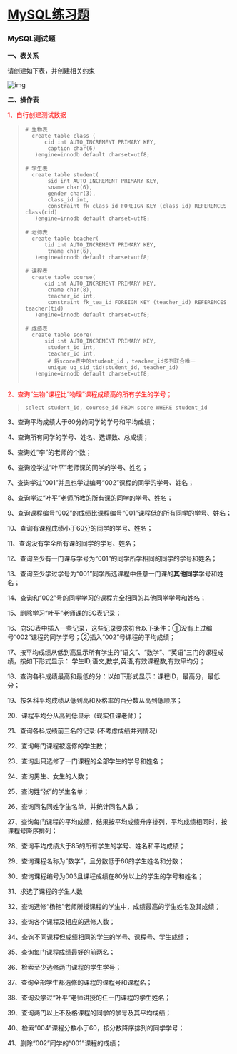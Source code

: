 # [MySQL练习题](https://www.cnblogs.com/wupeiqi/articles/5729934.html)

### MySQL测试题

**一、表关系**

请创建如下表，并创建相关约束

![img](E:/BlogFlie/image/425762-20160803224643778-2071849037.png)

**二、操作表**

<font color='red'>1、自行创建测试数据</font>

>```mysql
># 生物表
>	create table class (
>    	cid int AUTO_INCREMENT PRIMARY KEY,
>        caption char(6)
>    )engine=innodb default charset=utf8;
>    
> # 学生表
> 	create table student(
>        sid int AUTO_INCREMENT PRIMARY KEY,
>        sname char(6),
>        gender char(3),
>        class_id int,
>        constraint fk_class_id FOREIGN KEY (class_id) REFERENCES class(cid)
>    )engine=innodb default charset=utf8;
>    
> # 老师表
> 	create table teacher(
>    	tid int AUTO_INCREMENT PRIMARY KEY,
>        tname char(6),
>    )engine=innodb default charset=utf8;
> 
> # 课程表
> 	create table course(
>    	cid int AUTO_INCREMENT PRIMARY KEY,
>        cname char(8),
>        teacher_id int,
>        constraint fk_tea_id FOREIGN KEY (teacher_id) REFERENCES teacher(tid)
>    )engine=innodb default charset=utf8;
>    
> # 成绩表
> 	create table score(
>    	sid int AUTO_INCREMENT PRIMARY KEY,
>        student_id int,
>        teacher_id int,
>        # 将score表中的student_id ，teacher_id多列联合唯一
>        unique uq_sid_tid(student_id, teacher_id)
>    )engine=innodb default charset=utf8;
>    
>```
>
>

<font color='red'>2、查询“生物”课程比“物理”课程成绩高的所有学生的学号；</font>

>```mysql
>select student_id, courese_id FROM score WHERE student_id
>```
>
>

3、查询平均成绩大于60分的同学的学号和平均成绩； 

4、查询所有同学的学号、姓名、选课数、总成绩；

5、查询姓“李”的老师的个数；

6、查询没学过“叶平”老师课的同学的学号、姓名；

7、查询学过“001”并且也学过编号“002”课程的同学的学号、姓名；

8、查询学过“叶平”老师所教的所有课的同学的学号、姓名；

9、查询课程编号“002”的成绩比课程编号“001”课程低的所有同学的学号、姓名；

10、查询有课程成绩小于60分的同学的学号、姓名；

11、查询没有学全所有课的同学的学号、姓名；

12、查询至少有一门课与学号为“001”的同学所学相同的同学的学号和姓名；

13、查询至少学过学号为“001”同学所选课程中任意一门课的**其他同学**学号和姓名；

14、查询和“002”号的同学学习的课程完全相同的其他同学学号和姓名；

15、删除学习“叶平”老师课的SC表记录；

16、向SC表中插入一些记录，这些记录要求符合以下条件：①没有上过编号“002”课程的同学学号；②插入“002”号课程的平均成绩； 

17、按平均成绩从低到高显示所有学生的“语文”、“数学”、“英语”三门的课程成绩，按如下形式显示： 学生ID,语文,数学,英语,有效课程数,有效平均分；

18、查询各科成绩最高和最低的分：以如下形式显示：课程ID，最高分，最低分；

19、按各科平均成绩从低到高和及格率的百分数从高到低顺序；

20、课程平均分从高到低显示（现实任课老师）；

21、查询各科成绩前三名的记录:(不考虑成绩并列情况) 

22、查询每门课程被选修的学生数；

23、查询出只选修了一门课程的全部学生的学号和姓名；

24、查询男生、女生的人数；

25、查询姓“张”的学生名单；

26、查询同名同姓学生名单，并统计同名人数；

27、查询每门课程的平均成绩，结果按平均成绩升序排列，平均成绩相同时，按课程号降序排列；

28、查询平均成绩大于85的所有学生的学号、姓名和平均成绩；

29、查询课程名称为“数学”，且分数低于60的学生姓名和分数；

30、查询课程编号为003且课程成绩在80分以上的学生的学号和姓名； 

31、求选了课程的学生人数

32、查询选修“杨艳”老师所授课程的学生中，成绩最高的学生姓名及其成绩；

33、查询各个课程及相应的选修人数；

34、查询不同课程但成绩相同的学生的学号、课程号、学生成绩；

35、查询每门课程成绩最好的前两名；

36、检索至少选修两门课程的学生学号；

37、查询全部学生都选修的课程的课程号和课程名；

38、查询没学过“叶平”老师讲授的任一门课程的学生姓名；

39、查询两门以上不及格课程的同学的学号及其平均成绩；

40、检索“004”课程分数小于60，按分数降序排列的同学学号；

41、删除“002”同学的“001”课程的成绩；

 